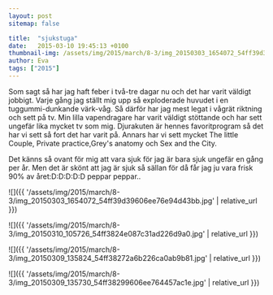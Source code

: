 ```yaml
---
layout: post
sitemap: false

title:  "sjukstuga"
date:   2015-03-10 19:45:13 +0100
thumbnail-img: /assets/img/2015/march/8-3/img_20150303_1654072_54ff39d39606ee76e94d43bb.jpg
author: Eva
tags: ["2015"]
---
```


Som sagt så har jag haft feber i två-tre dagar nu och det har varit väldigt jobbigt. Varje gång jag ställt mig upp så exploderade huvudet i en tuggummi-dunkande värk-våg. Så därför har jag mest legat i vågrät riktning och sett på tv. Min lilla vapendragare har varit väldigt stöttande och har sett ungefär lika mycket tv som mig. Djurakuten är hennes favoritprogram så det har vi sett så fort det har varit på. Annars har vi sett mycket The little Couple, Private practice,Grey's anatomy och Sex and the City. 

Det känns så ovant för mig att vara sjuk för jag är bara sjuk ungefär en gång per år. Men det är skönt att jag är sjuk så sällan för då får jag ju vara frisk 90% av året:D:D:D:D:D peppar peppar..

![]({{ '/assets/img/2015/march/8-3/img_20150303_1654072_54ff39d39606ee76e94d43bb.jpg'  | relative_url }})

![]({{ '/assets/img/2015/march/8-3/img_20150310_105726_54ff3824e087c31ad226d9a0.jpg'  | relative_url }})

![]({{ '/assets/img/2015/march/8-3/img_20150309_135824_54ff38272a6b226ca0ab9b81.jpg'  | relative_url }})

![]({{ '/assets/img/2015/march/8-3/img_20150309_135730_54ff38299606ee764457ac1e.jpg'  | relative_url }})

